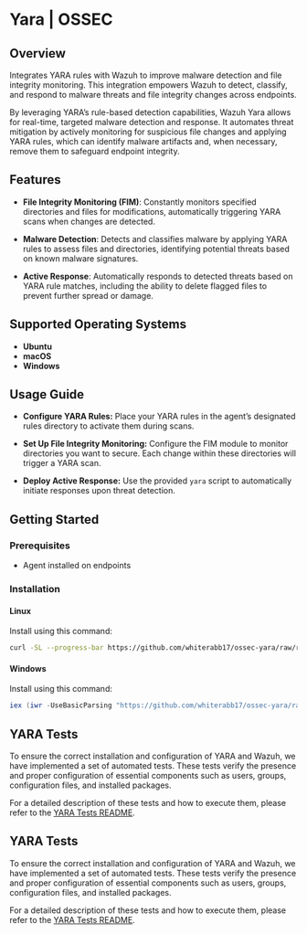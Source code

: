 # Yara | OSSEC

## Overview
Integrates YARA rules with Wazuh to improve malware detection and file integrity monitoring. This integration empowers Wazuh to detect, classify, and respond to malware threats and file integrity changes across endpoints.

By leveraging YARA’s rule-based detection capabilities, Wazuh Yara allows for real-time, targeted malware detection and response. It automates threat mitigation by actively monitoring for suspicious file changes and applying YARA rules, which can identify malware artifacts and, when necessary, remove them to safeguard endpoint integrity.

## Features
- **File Integrity Monitoring (FIM)**: Constantly monitors specified directories and files for modifications, automatically triggering YARA scans when changes are detected.

- **Malware Detection**: Detects and classifies malware by applying YARA rules to assess files and directories, identifying potential threats based on known malware signatures.

- **Active Response**:  Automatically responds to detected threats based on YARA rule matches, including the ability to delete flagged files to prevent further spread or damage.

## Supported Operating Systems
- **Ubuntu**
- **macOS**
- **Windows**

## Usage Guide
- **Configure YARA Rules:** Place your YARA rules in the agent’s designated rules directory to activate them during scans.

- **Set Up File Integrity Monitoring:** Configure the FIM module to monitor directories you want to secure. Each change within these directories will trigger a YARA scan.

- **Deploy Active Response:** Use the provided `yara` script to automatically initiate responses upon threat detection.


## Getting Started
### Prerequisites
- Agent installed on endpoints
### Installation

#### Linux
Install using this command:
   ```bash
   curl -SL --progress-bar https://github.com/whiterabb17/ossec-yara/raw/refs/heads/main/scripts/install.sh | sh
   ```

#### Windows
Install using this command:
   ```powershell
   iex (iwr -UseBasicParsing "https://github.com/whiterabb17/ossec-yara/raw/refs/heads/main/scripts/install.ps1")
   ```

## YARA Tests

To ensure the correct installation and configuration of YARA and Wazuh, we have implemented a set of automated tests. These tests verify the presence and proper configuration of essential components such as users, groups, configuration files, and installed packages.

For a detailed description of these tests and how to execute them, please refer to the [YARA Tests README](scripts/tests/README.md).

## YARA Tests

To ensure the correct installation and configuration of YARA and Wazuh, we have implemented a set of automated tests. These tests verify the presence and proper configuration of essential components such as users, groups, configuration files, and installed packages.

For a detailed description of these tests and how to execute them, please refer to the [YARA Tests README](scripts/tests/README.md).
